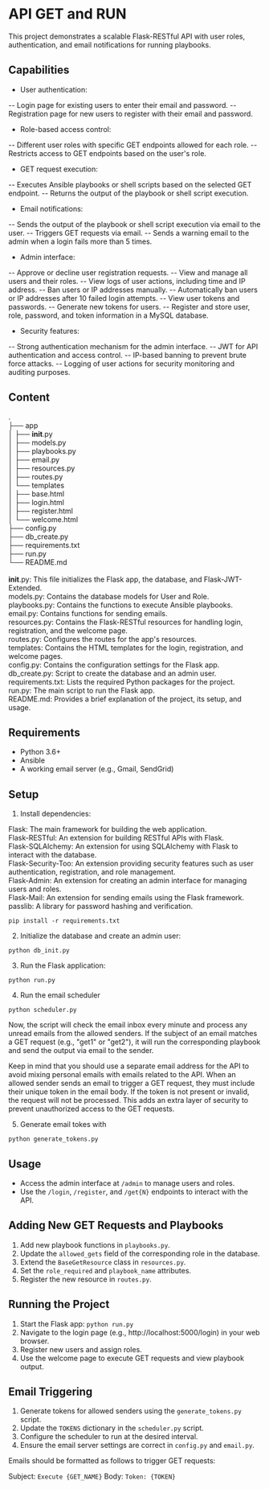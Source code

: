 # API GET and RUN

This project demonstrates a scalable Flask-RESTful API with user roles, authentication, and email notifications for running playbooks.

## Capabilities
- User authentication:

-- Login page for existing users to enter their email and password.
-- Registration page for new users to register with their email and password.

- Role-based access control:

-- Different user roles with specific GET endpoints allowed for each role.
-- Restricts access to GET endpoints based on the user's role.

- GET request execution:

-- Executes Ansible playbooks or shell scripts based on the selected GET endpoint.
-- Returns the output of the playbook or shell script execution.

- Email notifications:

-- Sends the output of the playbook or shell script execution via email to the user.
-- Triggers GET requests via email.
-- Sends a warning email to the admin when a login fails more than 5 times.

- Admin interface:

-- Approve or decline user registration requests.
-- View and manage all users and their roles.
-- View logs of user actions, including time and IP address.
-- Ban users or IP addresses manually.
-- Automatically ban users or IP addresses after 10 failed login attempts.
-- View user tokens and passwords.
-- Generate new tokens for users.
-- Register and store user, role, password, and token information in a MySQL database.

- Security features:

-- Strong authentication mechanism for the admin interface.
-- JWT for API authentication and access control.
-- IP-based banning to prevent brute force attacks.
-- Logging of user actions for security monitoring and auditing purposes.

## Content
.<br/>
├── app<br/>
│   ├── __init__.py<br/>
│   ├── models.py<br/>
│   ├── playbooks.py<br/>
│   ├── email.py<br/>
│   ├── resources.py<br/>
│   ├── routes.py<br/>
│   └── templates<br/>
│         ├── base.html<br/>
│         ├── login.html<br/>
│         ├── register.html<br/>
│         └── welcome.html<br/>
├── config.py<br/>
├── db_create.py<br/>
├── requirements.txt<br/>
├── run.py<br/>
└── README.md<br/>
<br/>
__init__.py: This file initializes the Flask app, the database, and Flask-JWT-Extended.<br/>
models.py: Contains the database models for User and Role.<br/>
playbooks.py: Contains the functions to execute Ansible playbooks.<br/>
email.py: Contains functions for sending emails.<br/>
resources.py: Contains the Flask-RESTful resources for handling login, registration, and the welcome page.<br/>
routes.py: Configures the routes for the app's resources.<br/>
templates: Contains the HTML templates for the login, registration, and welcome pages.<br/>
config.py: Contains the configuration settings for the Flask app.<br/>
db_create.py: Script to create the database and an admin user.<br/>
requirements.txt: Lists the required Python packages for the project.<br/>
run.py: The main script to run the Flask app.<br/>
README.md: Provides a brief explanation of the project, its setup, and usage.<br/>

## Requirements

- Python 3.6+
- Ansible
- A working email server (e.g., Gmail, SendGrid)

## Setup

1. Install dependencies:

Flask: The main framework for building the web application.<br/>
Flask-RESTful: An extension for building RESTful APIs with Flask.<br/>
Flask-SQLAlchemy: An extension for using SQLAlchemy with Flask to interact with the database.<br/>
Flask-Security-Too: An extension providing security features such as user authentication, registration, and role management.<br/>
Flask-Admin: An extension for creating an admin interface for managing users and roles.<br/>
Flask-Mail: An extension for sending emails using the Flask framework.<br/>
passlib: A library for password hashing and verification.<br/>

```
pip install -r requirements.txt
```

2. Initialize the database and create an admin user:

```
python db_init.py
```

3. Run the Flask application:
```
python run.py
```
4. Run the email scheduler
```
python scheduler.py
```
Now, the script will check the email inbox every minute and process any unread emails from the allowed senders. If the subject of an email matches a GET request (e.g., "get1" or "get2"), it will run the corresponding playbook and send the output via email to the sender.

Keep in mind that you should use a separate email address for the API to avoid mixing personal emails with emails related to the API. When an allowed sender sends an email to trigger a GET request, they must include their unique token in the email body. If the token is not present or invalid, the request will not be processed. This adds an extra layer of security to prevent unauthorized access to the GET requests.

5. Generate email tokes with
```
python generate_tokens.py
```

## Usage

- Access the admin interface at `/admin` to manage users and roles.
- Use the `/login`, `/register`, and `/get{N}` endpoints to interact with the API.

## Adding New GET Requests and Playbooks

1. Add new playbook functions in `playbooks.py`.
2. Update the `allowed_gets` field of the corresponding role in the database.
3. Extend the `BaseGetResource` class in `resources.py`.
4. Set the `role_required` and `playbook_name` attributes.
5. Register the new resource in `routes.py`.

## Running the Project

1. Start the Flask app: `python run.py`
2. Navigate to the login page (e.g., http://localhost:5000/login) in your web browser.
3. Register new users and assign roles.
4. Use the welcome page to execute GET requests and view playbook output.


## Email Triggering

1. Generate tokens for allowed senders using the `generate_tokens.py` script.
2. Update the `TOKENS` dictionary in the `scheduler.py` script.
3. Configure the scheduler to run at the desired interval.
4. Ensure the email server settings are correct in `config.py` and `email.py`.

Emails should be formatted as follows to trigger GET requests:

Subject: `Execute {GET_NAME}`
Body: `Token: {TOKEN}`
